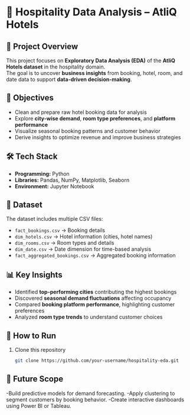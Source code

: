 # 🏨 Hospitality Data Analysis – AtliQ Hotels  

## 📌 Project Overview  
This project focuses on **Exploratory Data Analysis (EDA)** of the **AtliQ Hotels dataset** in the hospitality domain.  
The goal is to uncover **business insights** from booking, hotel, room, and date data to support **data-driven decision-making**.  

## 🎯 Objectives  
- Clean and prepare raw hotel booking data for analysis  
- Explore **city-wise demand**, **room type preferences**, and **platform performance**  
- Visualize seasonal booking patterns and customer behavior  
- Derive insights to optimize revenue and improve business strategies  

## 🛠️ Tech Stack  
- **Programming:** Python  
- **Libraries:** Pandas, NumPy, Matplotlib, Seaborn  
- **Environment:** Jupyter Notebook  

## 📂 Dataset  
The dataset includes multiple CSV files:  
- `fact_bookings.csv` → Booking details  
- `dim_hotels.csv` → Hotel information (cities, hotel names)  
- `dim_rooms.csv` → Room types and details  
- `dim_date.csv` → Date dimension for time-based analysis  
- `fact_aggregated_bookings.csv` → Aggregated booking information  

## 📊 Key Insights  
- Identified **top-performing cities** contributing the highest bookings  
- Discovered **seasonal demand fluctuations** affecting occupancy  
- Compared **booking platform performance**, highlighting customer preferences  
- Analyzed **room type trends** to understand customer choices  

## 🚀 How to Run  
1. Clone this repository  
   ```bash
   git clone https://github.com/your-username/hospitality-eda.git

## 📌 Future Scope
-Build predictive models for demand forecasting.
-Apply clustering to segment customers by booking behavior.
-Create interactive dashboards using Power BI or Tableau.
